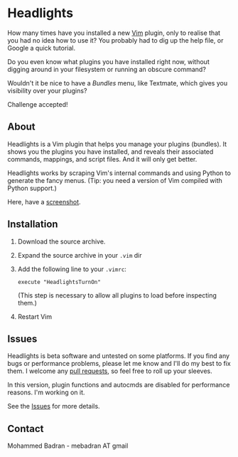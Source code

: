 # Headlights

How many times have you installed a new [Vim][] plugin, only to realise that you had no idea how to use it? You probably had to dig up the help file, or Google a quick tutorial.

Do you even know what plugins you have installed right now, without digging around in your filesystem or running an obscure command?

Wouldn't it be nice to have a _Bundles_ menu, like Textmate, which gives you visibility over your plugins?

Challenge accepted!

## About

Headlights is a Vim plugin that helps you manage your plugins (bundles). It shows you the plugins you have installed, and reveals their associated commands, mappings, and script files. And it will only get better.

Headlights works by scraping Vim's internal commands and using Python to generate the fancy menus. (Tip: you need a version of Vim compiled with Python support.)

Here, have a [screenshot][].

## Installation

1. Download the source archive.

2. Expand the source archive in your `.vim` dir

3. Add the following line to your `.vimrc`:

    `execute "HeadlightsTurnOn"`

    (This step is necessary to allow all plugins to load before inspecting them.)

4. Restart Vim

## Issues

Headlights is beta software and untested on some platforms. If you find any bugs or performance problems, please let me know and I'll do my best to fix them. I welcome any [pull requests][], so feel free to roll up your sleeves.

In this version, plugin functions and autocmds are disabled for performance reasons. I'm working on it.

See the [Issues][] for more details.

## Contact

Mohammed Badran - mebadran AT gmail

[Vim]: http://www.vim.org/

[screenshot]: http://github.com/mbadran/headlights/screenshot.png

[pull requests]: http://help.github.com/forking/

[Issues]: https://github.com/mbadran/headlights/issues
